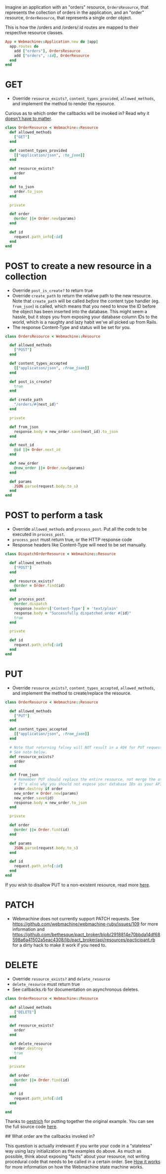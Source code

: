 Imagine an application with an "orders" resource, `OrdersResource`, that represents the collection of orders in the application, and an "order" resource, `OrderResource`, that represents a single order object.

This is how the /orders and /orders/:id routes are mapped to their respective resource classes.

```ruby
App = Webmachine::Application.new do |app|
  app.routes do
    add ["orders"], OrdersResource
    add ["orders", :id], OrderResource
  end
end
```

# GET
* Override `resource_exists?`, `content_types_provided`, `allowed_methods`, and implement the method to render the resource.

Curious as to which order the callbacks will be invoked in? Read why it [doesn't have to matter](#callback-order).

```ruby
class OrderResource < Webmachine::Resource
  def allowed_methods
    ["GET"]
  end

  def content_types_provided
    [["application/json", :to_json]]
  end

  def resource_exists?
    order
  end

  def to_json
    order.to_json
  end

  private

  def order
    @order ||= Order.new(params)
  end

  def id
    request.path_info[:id]
  end
end

```

# POST to create a new resource in a collection
* Override `post_is_create?` to return true
* Override `create_path` to return the relative path to the new resource. Note that `create_path` will be called _before_ the content type handler (eg. `from_json`) is called, which means that you need to know the ID before the object has been inserted into the database. This might seem a hassle, but it stops you from exposing your database column IDs to the world, which is a naughty and lazy habit we've all picked up from Rails.
* The response Content-Type and status will be set for you.

```ruby
class OrdersResource < Webmachine::Resource

  def allowed_methods
    ["POST"]
  end

  def content_types_accepted
    [["application/json", :from_json]]
  end

  def post_is_create?
    true
  end

  def create_path
    "/orders/#{next_id}"
  end

  private

  def from_json
    response.body = new_order.save(next_id).to_json
  end

  def next_id
    @id ||= Order.next_id
  end

  def new_order
    @new_order ||= Order.new(params)
  end

  def params
    JSON.parse(request.body.to_s)
  end
end
```

# POST to perform a task
* Override `allowed_methods` and `process_post`.  Put all the code to be executed in `process_post`.
* `process_post` must return true, or the HTTP response code
* Response headers like Content-Type will need to be set manually.

```ruby
class DispatchOrderResource < Webmachine::Resource

  def allowed_methods
    ["POST"]
  end

  def resource_exists?
    @order = Order.find(id)
  end

  def process_post
    @order.dispatch
    response.headers['Content-Type'] = 'text/plain'
    response.body = "Successfully dispatched order #{id}"
    true
  end

  private

  def id
    request.path_info[:id]
  end
end

```

# PUT
* Override `resource_exists?`, `content_types_accepted`, `allowed_methods`, and implement the method to create/replace the resource.

```ruby
class OrderResource < Webmachine::Resource

  def allowed_methods
    ["PUT"]
  end

  def content_types_accepted
    [["application/json", :from_json]]
  end

  # Note that returning falsey will NOT result in a 404 for PUT requests.
  # See note below.
  def resource_exists?
    order
  end

  def from_json
    # Remember PUT should replace the entire resource, not merge the attributes! That's what PATCH is for.
    # It's also why you should not expose your database IDs as your API IDs.
    order.destroy if order
    new_order = Order.new(params)
    new_order.save(id)
    response.body = new_order.to_json
  end

  private

  def order
    @order ||= Order.find(id)
  end

  def params
    JSON.parse(request.body.to_s)
  end

  def id
    request.path_info[:id]
  end
end
```

If you wish to disallow PUT to a non-existent resource, read more [here](https://github.com/webmachine/webmachine-ruby/issues/207#issuecomment-132604379).

# PATCH
* Webmachine does not currently support PATCH requests. See https://github.com/webmachine/webmachine-ruby/issues/109 for more information and https://github.com/bethesque/pact_broker/blob/2918814e70bbda14df68598a6a41502a5eac4308/lib/pact_broker/api/resources/pacticipant.rb for a dirty hack to make it work if you need to.

# DELETE
* Override `resource_exists?` and `delete_resource`
* `delete_resource` must return true
* See callbacks.rb for documentation on asynchronous deletes.

```ruby
class OrderResource < Webmachine::Resource

  def allowed_methods
    ["DELETE"]
  end

  def resource_exists?
    order
  end

  def delete_resource
    order.destroy
    true
  end

  private

  def order
    @order ||= Order.find(id)
  end

  def id
    request.path_info[:id]
  end

end
```

Thanks to [oestrich][oestrich] for putting together the original example. You can see the full source code [here][source].

[oestrich]: https://github.com/oestrich
[source]: https://gist.github.com/oestrich/3638605

<a name="callback-order">
## What order are the callbacks invoked in?
</a>

This question is actually irrelevant if you write your code in a "stateless" way using lazy initialization as the examples do above. As much as possible, think about exposing "facts" about your resource, not writing procedural code that needs to be called in a certain order. See [How it works](/documentation/how-it-works.md) for more information on how the Webmachine state machine works.
